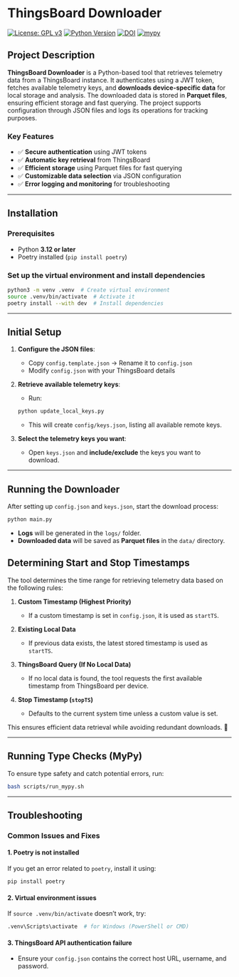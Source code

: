 # ThingsBoard Downloader
[![License: GPL v3](https://img.shields.io/badge/License-GPLv3-blue.svg)](https://www.gnu.org/licenses/gpl-3.0)
[![Python Version](https://img.shields.io/badge/python-3.12%2B-blue.svg)](https://www.python.org/downloads/release/python-3120/)
[![DOI](https://zenodo.org/badge/DOI/10.5281/zenodo.15847934.svg)](https://doi.org/10.5281/zenodo.15847934)
[![mypy](https://github.com/tum-esm/ThingsBoard-Downloader/actions/workflows/main.yml/badge.svg)](https://github.com/tum-esm/ThingsBoard-Downloader/actions)


## Project Description

**ThingsBoard Downloader** is a Python-based tool that retrieves telemetry data from a ThingsBoard instance. It authenticates using a JWT token, fetches available telemetry keys, and **downloads device-specific data** for local storage and analysis. The downloaded data is stored in **Parquet files**, ensuring efficient storage and fast querying. The project supports configuration through JSON files and logs its operations for tracking purposes.

### **Key Features**

- ✅ **Secure authentication** using JWT tokens
- ✅ **Automatic key retrieval** from ThingsBoard
- ✅ **Efficient storage** using Parquet files for fast querying
- ✅ **Customizable data selection** via JSON configuration
- ✅ **Error logging and monitoring** for troubleshooting

---

## Installation

### **Prerequisites**

- Python **3.12 or later**
- Poetry installed (`pip install poetry`)

### **Set up the virtual environment and install dependencies**

```bash
python3 -m venv .venv  # Create virtual environment
source .venv/bin/activate  # Activate it
poetry install --with dev  # Install dependencies
```

---

## Initial Setup

1. **Configure the JSON files**:

   - Copy `config.template.json` → Rename it to `config.json`
   - Modify `config.json` with your ThingsBoard details

2. **Retrieve available telemetry keys**:

   - Run:

   ```bash
   python update_local_keys.py
   ```

   - This will create `config/keys.json`, listing all available remote keys.

3. **Select the telemetry keys you want**:
   - Open `keys.json` and **include/exclude** the keys you want to download.

---

## Running the Downloader

After setting up `config.json` and `keys.json`, start the download process:

```bash
python main.py
```

- **Logs** will be generated in the `logs/` folder.
- **Downloaded data** will be saved as **Parquet files** in the `data/` directory.

## Determining Start and Stop Timestamps

The tool determines the time range for retrieving telemetry data based on the following rules:  

1. **Custom Timestamp (Highest Priority)**  
   - If a custom timestamp is set in `config.json`, it is used as `startTS`.  

2. **Existing Local Data**  
   - If previous data exists, the latest stored timestamp is used as `startTS`.  

3. **ThingsBoard Query (If No Local Data)**  
   - If no local data is found, the tool requests the first available timestamp from ThingsBoard per device.  

4. **Stop Timestamp (`stopTS`)**  
   - Defaults to the current system time unless a custom value is set.  

This ensures efficient data retrieval while avoiding redundant downloads. 🚀


---

## Running Type Checks (MyPy)

To ensure type safety and catch potential errors, run:

```bash
bash scripts/run_mypy.sh
```

---

## Troubleshooting

### **Common Issues and Fixes**

#### **1. Poetry is not installed**

If you get an error related to `poetry`, install it using:

```bash
pip install poetry
```

#### **2. Virtual environment issues**

If `source .venv/bin/activate` doesn’t work, try:

```bash
.venv\Scripts\activate  # for Windows (PowerShell or CMD)
```

#### **3. ThingsBoard API authentication failure**

- Ensure your `config.json` contains the correct host URL, username, and password.
